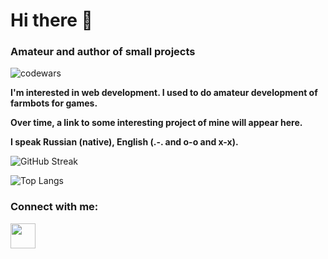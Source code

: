 # Hi there 👋

### Amateur and author of small projects

![codewars](https://www.codewars.com/users/twsomt/badges/large)

**I'm interested in web development. I used to do amateur development of farmbots for games.**

**Over time, a link to some interesting project of mine will appear here.**

**I speak Russian (native), English (.-. and o-o and x-x).**


![GitHub Streak](http://github-readme-streak-stats.herokuapp.com?user=twsomt&theme=flag-india)

![Top Langs](https://github-readme-stats.vercel.app/api/top-langs/?username=twsomt&layout=compact&theme=buefy&card_width=495)

### Connect with me:
<p align="left">
<a href="https://t.me/twsomt">
<img src="https://www.svgrepo.com/show/354443/telegram.svg" width='40' heigth='40'>
</a>
</p>

